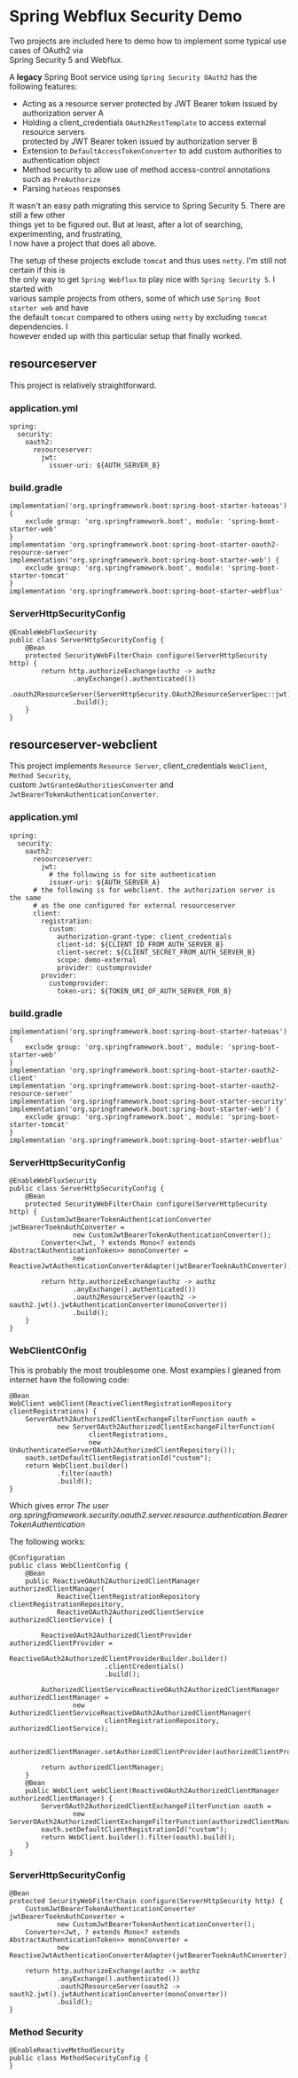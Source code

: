 # Spring Webflux Security Demo

Two projects are included here to demo how to implement some typical use cases of OAuth2 via  
Spring Security 5 and Webflux.

A **legacy** Spring Boot service using `Spring Security OAuth2` has the following features:
* Acting as a resource server protected by JWT Bearer token issued by authorization server A
* Holding a client_credentials `OAuth2RestTemplate` to access external resource servers  
protected by JWT Bearer token issued by authorization server B
* Extension to `DefaultAccessTokenConverter` to add custom authorities to authentication object
* Method security to allow use of method access-control annotations such as `PreAuthorize`
* Parsing `hateoas` responses

It wasn't an easy path migrating this service to Spring Security 5. There are still a few other  
things yet to be figured out. But at least, after a lot of searching, experimenting, and frustrating,  
I now have a project that does all above.

The setup of these projects exclude `tomcat` and thus uses `netty`. I'm still not certain if this is  
the only way to get `Spring Webflux` to play nice with `Spring Security 5`. I started with   
various sample projects from others, some of which use `Spring Boot starter web` and have  
the default `tomcat` compared to others using `netty` by excluding `tomcat` dependencies. I  
however ended up with this particular setup that finally worked.

## resourceserver

This project is relatively straightforward.

### application.yml

```
spring:
  security:
    oauth2:
      resourceserver:
        jwt:
          issuer-uri: ${AUTH_SERVER_B}
```

### build.gradle

```
implementation('org.springframework.boot:spring-boot-starter-hateoas') {
    exclude group: 'org.springframework.boot', module: 'spring-boot-starter-web'
}
implementation 'org.springframework.boot:spring-boot-starter-oauth2-resource-server'
implementation('org.springframework.boot:spring-boot-starter-web') {
    exclude group: 'org.springframework.boot', module: 'spring-boot-starter-tomcat'
}
implementation 'org.springframework.boot:spring-boot-starter-webflux'
```

### ServerHttpSecurityConfig

```
@EnableWebFluxSecurity
public class ServerHttpSecurityConfig {
    @Bean
    protected SecurityWebFilterChain configure(ServerHttpSecurity http) {
        return http.authorizeExchange(authz -> authz
                .anyExchange().authenticated())
                .oauth2ResourceServer(ServerHttpSecurity.OAuth2ResourceServerSpec::jwt)
                .build();
    }
}
```

## resourceserver-webclient

This project implements `Resource Server`, client_credentials `WebClient`, `Method Security`,  
custom `JwtGrantedAuthoritiesConverter` and `JwtBearerTokenAuthenticationConverter`.

### application.yml

```
spring:
  security:
    oauth2:
      resourceserver:
        jwt:
          # the following is for site authentication
          issuer-uri: ${AUTH_SERVER_A}
      # the following is for webclient. the authorization server is the same
      # as the one configured for external resourceserver
      client:
        registration:
          custom:
            authorization-grant-type: client_credentials
            client-id: ${CLIENT_ID_FROM_AUTH_SERVER_B}
            client-secret: ${CLIENT_SECRET_FROM_AUTH_SERVER_B}
            scope: demo-external
            provider: customprovider
        provider:
          customprovider:
            token-uri: ${TOKEN_URI_OF_AUTH_SERVER_FOR_B}
```

### build.gradle

```
implementation('org.springframework.boot:spring-boot-starter-hateoas') {
    exclude group: 'org.springframework.boot', module: 'spring-boot-starter-web'
}
implementation 'org.springframework.boot:spring-boot-starter-oauth2-client'
implementation 'org.springframework.boot:spring-boot-starter-oauth2-resource-server'
implementation 'org.springframework.boot:spring-boot-starter-security'
implementation('org.springframework.boot:spring-boot-starter-web') {
    exclude group: 'org.springframework.boot', module: 'spring-boot-starter-tomcat'
}
implementation 'org.springframework.boot:spring-boot-starter-webflux'
```

### ServerHttpSecurityConfig

```
@EnableWebFluxSecurity
public class ServerHttpSecurityConfig {
    @Bean
    protected SecurityWebFilterChain configure(ServerHttpSecurity http) {
        CustomJwtBearerTokenAuthenticationConverter jwtBearerToeknAuthConverter =
                new CustomJwtBearerTokenAuthenticationConverter();
        Converter<Jwt, ? extends Mono<? extends AbstractAuthenticationToken>> monoConverter =
                new ReactiveJwtAuthenticationConverterAdapter(jwtBearerToeknAuthConverter);

        return http.authorizeExchange(authz -> authz
                .anyExchange().authenticated())
                .oauth2ResourceServer(oauth2 -> oauth2.jwt().jwtAuthenticationConverter(monoConverter))
                .build();
    }
}
```

### WebClientCOnfig

This is probably the most troublesome one. Most examples I gleaned from internet have the following code:

```
@Bean
WebClient webClient(ReactiveClientRegistrationRepository clientRegistrations) {
    ServerOAuth2AuthorizedClientExchangeFilterFunction oauth =
            new ServerOAuth2AuthorizedClientExchangeFilterFunction(
                    clientRegistrations,
                    new UnAuthenticatedServerOAuth2AuthorizedClientRepository());
    oauth.setDefaultClientRegistrationId("custom");
    return WebClient.builder()
            .filter(oauth)
            .build();
}
```

Which gives error *The user org.springframework.security.oauth2.server.resource.authentication.BearerTokenAuthentication*

The following works:

```
@Configuration
public class WebClientConfig {
    @Bean
    public ReactiveOAuth2AuthorizedClientManager authorizedClientManager(
            ReactiveClientRegistrationRepository clientRegistrationRepository,
            ReactiveOAuth2AuthorizedClientService authorizedClientService) {

        ReactiveOAuth2AuthorizedClientProvider authorizedClientProvider =
                ReactiveOAuth2AuthorizedClientProviderBuilder.builder()
                        .clientCredentials()
                        .build();

        AuthorizedClientServiceReactiveOAuth2AuthorizedClientManager authorizedClientManager =
                new AuthorizedClientServiceReactiveOAuth2AuthorizedClientManager(
                        clientRegistrationRepository, authorizedClientService);

        authorizedClientManager.setAuthorizedClientProvider(authorizedClientProvider);

        return authorizedClientManager;
    }
    @Bean
    public WebClient webClient(ReactiveOAuth2AuthorizedClientManager authorizedClientManager) {
        ServerOAuth2AuthorizedClientExchangeFilterFunction oauth =
                new ServerOAuth2AuthorizedClientExchangeFilterFunction(authorizedClientManager);
        oauth.setDefaultClientRegistrationId("custom");
        return WebClient.builder().filter(oauth).build();
    }
}
```

### ServerHttpSecurityConfig

```
@Bean
protected SecurityWebFilterChain configure(ServerHttpSecurity http) {
    CustomJwtBearerTokenAuthenticationConverter jwtBearerToeknAuthConverter =
            new CustomJwtBearerTokenAuthenticationConverter();
    Converter<Jwt, ? extends Mono<? extends AbstractAuthenticationToken>> monoConverter =
            new ReactiveJwtAuthenticationConverterAdapter(jwtBearerToeknAuthConverter);

    return http.authorizeExchange(authz -> authz
            .anyExchange().authenticated())
            .oauth2ResourceServer(oauth2 -> oauth2.jwt().jwtAuthenticationConverter(monoConverter))
            .build();
}
```

### Method Security

```
@EnableReactiveMethodSecurity
public class MethodSecurityConfig {
}
```

